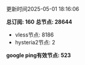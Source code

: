 更新时间2025-05-01 18:16:06

**总订阅: 160**
**总节点: 28644**
- vless节点: 8186
- hysteria2节点: 2

**google ping有效节点: 523**
